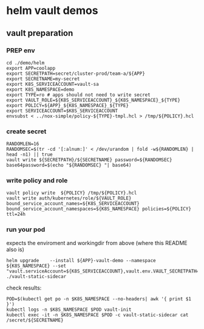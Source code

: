 # helm vault demos

## vault preparation


### PREP env
```
cd ./demo/helm
export APP=coolapp
export SECRETPATH=secret/cluster-prod/team-a/${APP}
export SECRETNAME=my-secret
export K8S_SERVICEACCOUNT=vault-sa
export K8S_NAMESPACE=demo
export TYPE=ro # apps should not need to write secret
export VAULT_ROLE=${K8S_SERVICEACCOUNT}_${K8S_NAMESPACE}_${TYPE}
export POLICY=${APP}_${K8S_NAMESPACE}_${TYPE}
export SERVICEACCOUNT=$K8S_SERVICEACCOUNT 
envsubst < ../nox-simple/policy-${TYPE}-tmpl.hcl > /tmp/${POLICY}.hcl
```

### create secret
```
RANDOMLEN=16
RANDOMSEC=$(tr -cd '[:alnum:]' < /dev/urandom | fold -w${RANDOMLEN} | head -n1) || true 
vault write ${SECRETPATH}/${SECRETNAME} password=${RANDOMSEC} base64password=$(echo "${RANDOMSEC} "| base64)
```

### write policy and role
```
vault policy write  ${POLICY} /tmp/${POLICY}.hcl
vault write auth/kubernetes/role/${VAULT_ROLE} bound_service_account_names=${K8S_SERVICEACCOUNT} bound_service_account_namespaces=${K8S_NAMESPACE} policies=${POLICY} ttl=24h
```

### run your pod
expects the enviroment and workingdir from above (where this README also is)

```
helm upgrade    --install ${APP}-vault-demo --namespace ${K8S_NAMESPACE} --set "vault.serviceAccount=${K8S_SERVICEACCOUNT},vault.env.VAULT_SECRETPATH=${SECRETPATH},vault.env.VAULT_SECRETNAME=${SECRETNAME}"  ./vault-static-sidecar
```

check results:

```
POD=$(kubectl get po -n $K8S_NAMESPACE --no-headers| awk '{ print $1 }')
kubectl logs -n $K8S_NAMESPACE $POD vault-init
kubectl exec -it -n $K8S_NAMESPACE $POD -c vault-static-sidecar cat /secret/${SECRETNAME}
```
